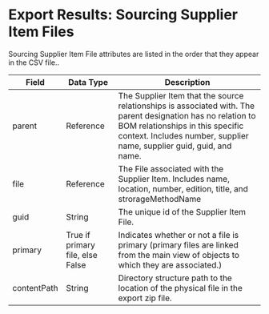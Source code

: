 # Export Results: Sourcing Supplier Item Files
Sourcing Supplier Item File attributes are listed in the order that they appear in the CSV file..


| Field | Data Type | Description |
|  --- |  --- |  --- | 
| parent | Reference | The Supplier Item that the source relationships is associated with. The parent designation has no relation to BOM relationships in this specific context. Includes number, supplier name, supplier guid, guid, and name. |
| file | Reference | The File associated with the Supplier Item. Includes name, location, number, edition, title, and strorageMethodName |
| guid | String | The unique id of the Supplier Item File. |
| primary | True if primary file, else False | Indicates whether or not a file is primary \(primary files are linked from the main view of objects to which they are associated.\) |
| contentPath | String | Directory structure path to the location of the physical file in the export zip file. |

